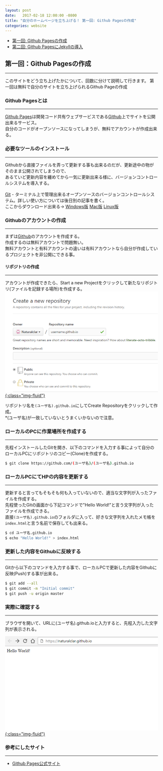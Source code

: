 ```yaml
---
layout: post
date:   2017-02-18 12:00:00 -0800
title: "自分のホームページを立ち上げる！ 第一回: Github Pagesの作成"
categories: website
---
```


- [第一回: Github Pagesの作成][how-to-build-a-website-1]
- [第二回: Github PagesにJekyllの導入][how-to-build-a-website-2]

## 第一回：Github Pagesの作成

---

このサイトをどう立ち上げたかについて、回数に分けて説明して行きます。
第一回は無料で自分のサイトを立ち上げられるGithub Pageの作成

### Github Pagesとは

---

[Github Pages][github-pages]は開発コード共有ウェブサービスである[Github][github]上でサイトを公開出来るサービス。<br>
自分のコードがオープンソースになってしまうが、無料でアカウントが作成出来る。

### 必要なツールのインストール

---

Githubから直接ファイルを弄って更新する事も出来るのだが、更新途中の物がそのまま公開されてしまうので、<br>
あるていど更新内容を纏めてから一気に更新出来る様に、バージョンコントロールシステムを導入する。<br>
<br>
[Git][git] - ターミナル上で管理出来るオープンソースのバージョンコントロールシステム。詳しい使い方については後日別の記事を書く。<br>
ここからダウンロード出来る→ [Windows版][git-win] [Mac版][git-mac] [Linux版][git-linux]

### Githubのアカウントの作成

---

まずは[Github][github]のアカウントを作成する。<br>
作成するのは無料アカウントで問題無い。<br>
無料アカウントと有料アカウントの違いは有料アカウントなら自分が作成しているプロジェクトを非公開にできる事。

#### リポジトリの作成

---

アカウントが作成できたら、Start a new Projectをクリックして新たなリポジトリ(ファイルを記録する場所)を作成する。<br>
<a href="/images/building-website/new_repo.png" data-fancybox="gallery">![new_repo](/images/building-website/new_repo.png){:class="img-fluid"}</a>


リポジトリ名を`(ユーザ名).github.io`にしてCreate Repositoryをクリックして作成。<br>
*(ユーザ名)が一致していないとうまくいかないので注意。

### ローカルのPCに作業場所を作成する

---

先程インストールしたGitを開き、以下のコマンドを入力する事によって自分のローカルPCにリポジトリのコピー(Clone)を作成する。<br>

```bash
$ git clone https://github.com/(ユーザ名)/(ユーザ名).github.io
```

### ローカルPCにてHPの内容を更新する

---

更新すると言ってもそもそも何も入っていないので、適当な文字列が入ったファイルを作成する。<br>
先程使ったGitの画面から下記コマンドで"Hello World!"と言う文字列が入ったファイルを作成できる。<br>
直接`(ユーザ名).github.io`のフォルダに入って、好きな文字列を入れたメモ帳を`index.html`と言う名前で保存しても出来る。

```bash
$ cd ユーザ名.github.io
$ echo "Hello World!" > index.html
```

### 更新した内容をGithubに反映する

---

Gitから以下のコマンドを入力する事で、ローカルPCで更新した内容をGithubに反映(Push)する事が出来る。

```bash
$ git add --all
$ git commit -m "Initial commit"
$ git push -u origin master

```

### 実際に確認する

---

ブラウザを開いて、URLに(ユーザ名).github.ioと入力すると、先程入力した文字列が表示される。

<a href="/images/building-website/helloworld.png" data-fancybox="gallery">![hello_world](/images/building-website/helloworld.png){:class="img-fluid"}</a>

### 参考にしたサイト

---

- [Github Pages公式サイト][github-pages]

[github]: https://pages.github.com/
[git]: https://git-scm.com/
[git-win]: https://git-scm.com/download/win
[git-mac]: https://git-scm.com/download/mac
[git-linux]: https://git-scm.com/download/linux
[github-pages]: https://pages.github.com/
[how-to-build-a-website-1]: /how-to-build-a-website-1
[how-to-build-a-website-2]: /how-to-build-a-website-2